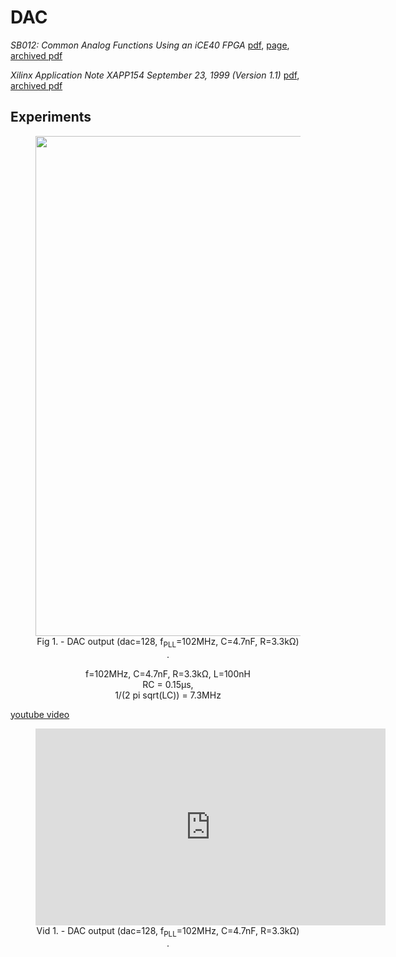 # DAC #

*SB012: Common Analog Functions Using an iCE40 FPGA* 
[pdf](http://www.latticesemi.com/view_document?document_id=45822), 
[page](http://www.latticesemi.com/en/Solutions/Solutions/SolutionsDetails01/InterfaceBridging.aspx),
[archived pdf](https://web.archive.org/web/20150815000000*/http://www.latticesemi.com/view_document?document_id=45822)

*Xilinx Application Note XAPP154 September 23, 1999 (Version 1.1)*
[pdf](http://www.xilinx.com/support/documentation/application_notes/xapp154.pdf), [archived pdf](https://web.archive.org/web/20150815000000*/http://www.xilinx.com/support/documentation/application_notes/xapp154.pdf)

## Experiments ##
<figure>
<div style="text-align: center">
<img src="images/dac_out.png" width="800" />
<figcaption>Fig 1. - DAC output (dac=128, f<sub>PLL</sub>=102MHz, C=4.7nF, R=3.3kΩ) .</figcaption>
</div>
</figure>

<center>
f=102MHz, C=4.7nF, R=3.3kΩ, L=100nH<br/>
RC = 0.15µs, <br/>
1/(2 pi sqrt(LC)) = 7.3MHz
</center>


[youtube video](https://www.youtube.com/embed/0zA43rOaXOI)
<figure>
<div style="text-align: center">
<iframe width="560" height="315" src="https://www.youtube.com/embed/0zA43rOaXOI" frameborder="0" allowfullscreen style="align-content: center"></iframe>
<figcaption>Vid 1. - DAC output (dac=128, f<sub>PLL</sub>=102MHz, C=4.7nF, R=3.3kΩ) .</figcaption>
</div>
</figure>
